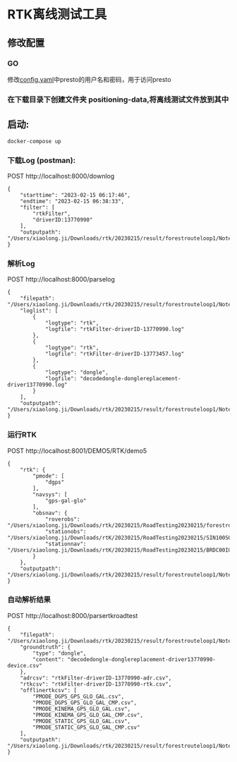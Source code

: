 # RTK离线测试工具

## 修改配置

### GO
修改[config.yaml](./BE/GOLANG/HTTP/SERVER/positioning_db_service/config.yaml)中presto的用户名和密码，用于访问presto

### 在下载目录下创建文件夹 positioning-data,将离线测试文件放到其中

## 启动:
```
docker-compose up
```
### 下载Log (postman):
POST http://localhost:8000/downlog
```
{
    "starttime": "2023-02-15 06:17:46",
    "endtime": "2023-02-15 06:38:33",
    "filter": [
        "rtkFilter",
        "driverID:13770990"
    ],
    "outputpath": "/Users/xiaolong.ji/Downloads/rtk/20230215/result/forestrouteloop1/Note20Ultra"
}
```

### 解析Log
POST http://localhost:8000/parselog
```
{
    "filepath": "/Users/xiaolong.ji/Downloads/rtk/20230215/result/forestrouteloop1/Note20Ultra",
    "loglist": [
        {
            "logtype": "rtk",
            "logfile": "rtkFilter-driverID-13770990.log"
        },
        {
            "logtype": "rtk",
            "logfile": "rtkFilter-driverID-13773457.log"
        },
        {
            "logtype": "dongle",
            "logfile": "decodedongle-donglereplacement-driver13770990.log"
        }
    ],
    "outputpath": "/Users/xiaolong.ji/Downloads/rtk/20230215/result/forestrouteloop1/Note20Ultra"
}
```
### 运行RTK
POST http://localhost:8001/DEMO5/RTK/demo5
```
{
    "rtk": {
        "pmode": [
            "dgps"
        ],
        "navsys": [
            "gps-gal-glo"
        ],
        "obsnav": {
            "roverobs": "/Users/xiaolong.ji/Downloads/rtk/20230215/RoadTesting20230215/forestrouteloop1/Note20Ultra/gnss_log_2023_02_15_14_17_28.23o",
            "stationobs": "/Users/xiaolong.ji/Downloads/rtK/20230215/RoadTesting20230215/SIN100SGP_S_20230460000_01D_30S_MO.rnx",
            "stationnav": "/Users/xiaolong.ji/Downloads/rtK/20230215/RoadTesting20230215/BRDC00IGS_R_20230460000_01D_MN.rnx"
        } 
    },
    "outputpath": "/Users/xiaolong.ji/Downloads/rtk/20230215/result/forestrouteloop1/Note20Ultra"
}
```

### 自动解析结果
POST http://localhost:8000/parsertkroadtest
```
{
    "filepath": "/Users/xiaolong.ji/Downloads/rtk/20230215/result/forestrouteloop1/Note20Ultra",
    "groundtruth": {
        "type": "dongle",
        "content": "decodedongle-donglereplacement-driver13770990-device.csv"
    },
    "adrcsv": "rtkFilter-driverID-13770990-adr.csv",
    "rtkcsv": "rtkFilter-driverID-13770990-rtk.csv",
    "offlinertkcsv": [
        "PMODE_DGPS_GPS_GLO_GAL.csv",
        "PMODE_DGPS_GPS_GLO_GAL_CMP.csv",
        "PMODE_KINEMA_GPS_GLO_GAL.csv",
        "PMODE_KINEMA_GPS_GLO_GAL_CMP.csv",
        "PMODE_STATIC_GPS_GLO_GAL.csv",
        "PMODE_STATIC_GPS_GLO_GAL_CMP.csv"
    ],
    "outputpath": "/Users/xiaolong.ji/Downloads/rtk/20230215/result/forestrouteloop1/Note20Ultra/distanceSummary"
}
```

